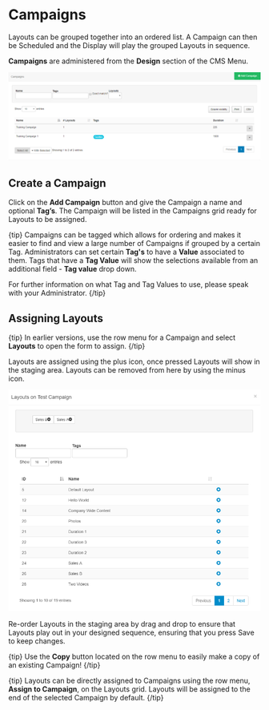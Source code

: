<!--toc=layouts-->

# Campaigns

Layouts can be grouped together into an ordered list. A Campaign can then be Scheduled and the Display will play the grouped Layouts in sequence.

**Campaigns** are administered from the **Design** section of the CMS Menu. 

![Campaigns](img/v2_layouts_Campaigns_grid.png)

## Create a Campaign

Click on the **Add Campaign** button and give the Campaign a name and optional **Tag’s**. The Campaign will be listed in the Campaigns grid ready for Layouts to be assigned.

{tip}
Campaigns can be tagged which allows for ordering and makes it easier to find and view a large number of Campaigns if grouped by a certain Tag. Administrators can set certain **Tag's** to have a **Value** associated to them.   Tags that have a **Tag Value** will show the selections available from an additional field -  **Tag value** drop down.

For further information on what Tag and Tag Values to use, please speak with your Administrator.
{/tip}

## Assigning Layouts

{tip}
In earlier versions, use the row menu for a Campaign and select **Layouts** to open the form to assign.
{/tip}

Layouts are assigned using the plus icon, once pressed Layouts will show in the staging area. Layouts can be removed from here by using the minus icon.

![](img/layouts_campaigns_assign_layouts.png)

Re-order Layouts in the staging area by drag and drop to ensure that Layouts play out in your designed sequence, ensuring that you press Save to keep changes.

{tip}
Use the **Copy** button located on the row menu to easily make a copy of an existing Campaign!
{/tip}

{tip}
Layouts can be directly assigned to Campaigns using the row menu, **Assign to Campaign**, on the Layouts grid. Layouts will be assigned to the end of the selected Campaign by default.
{/tip}